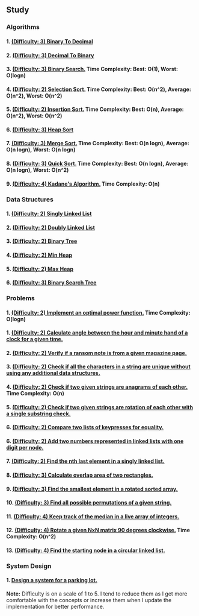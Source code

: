 ## Study

### Algorithms

#### 1. [(Difficulty: 3) Binary To Decimal](algorithms/binary_to_decimal.py)
#### 2. [(Difficulty: 3) Decimal To Binary](algorithms/decimal_to_binary.py)
#### 3. [(Difficulty: 3) Binary Search.](algorithms/binary_search.py) Time Complexity: Best: O(1), Worst: O(logn)
#### 4. [(Difficulty: 2) Selection Sort.](algorithms/selection_sort.py) Time Complexity: Best: O(n^2), Average: O(n^2), Worst: O(n^2)
#### 5. [(Difficulty: 2) Insertion Sort.](algorithms/insertion_sort.py) Time Complexity: Best: O(n), Average: O(n^2), Worst: O(n^2)
#### 6. [(Difficulty: 3) Heap Sort](algorithms/heapsort.py)
#### 7. [(Difficulty: 3) Merge Sort.](algorithms/mergesort.py) Time Complexity: Best: O(n logn), Average: O(n logn), Worst: O(n logn)
#### 8. [(Difficulty: 3) Quick Sort.](algorithms/quicksort.py) Time Complexity: Best: O(n logn), Average: O(n logn), Worst: O(n^2)
#### 9. [(Difficulty: 4) Kadane's Algorithm.](algorithms/kadanes_algorithm.py) Time Complexity: O(n)

### Data Structures

#### 1. [(Difficulty: 2) Singly Linked List](data_structures/singly_linked_list.py)
#### 2. [(Difficulty: 2) Doubly Linked List](data_structures/doubly_linked_list.py)
#### 3. [(Difficulty: 2) Binary Tree](data_structures/binary_tree.py)
#### 4. [(Difficulty: 2) Min Heap](data_structures/min_heap.py)
#### 5. [(Difficulty: 2) Max Heap](data_structures/max_heap.py)
#### 6. [(Difficulty: 3) Binary Search Tree](data_structures/binary_search_tree.py)

### Problems

#### 1. [(Difficulty: 2) Implement an optimal power function.](problems/power.py) Time Complexity: O(logn)
#### 1. [(Difficulty: 2) Calculate angle between the hour and minute hand of a clock for a given time.](problems/clock_angle.py)
#### 2. [(Difficulty: 2) Verify if a ransom note is from a given magazine page.](problems/ransom_note.py)
#### 3. [(Difficulty: 2) Check if all the characters in a string are unique without using any additional data structures.](problems/unique_characters_check.py)
#### 4. [(Difficulty: 2) Check if two given strings are anagrams of each other.](problems/strings_anagram.py) Time Complexity: O(n)
#### 5. [(Difficulty: 2) Check if two given strings are rotation of each other with a single substring check.](problems/is_rotation.py)
#### 6. [(Difficulty: 2) Compare two lists of keypresses for equality.](problems/compare_keypress_lists.py)
#### 6. [(Difficulty: 2) Add two numbers represented in linked lists with one digit per node.](problems/add_linked_list_numbers.py)
#### 7. [(Difficulty: 2) Find the nth last element in a singly linked list.](problems/nth_last_linked_list.py)
#### 8. [(Difficulty: 3) Calculate overlap area of two rectangles.](problems/rectangle_overlap_area.py)
#### 9. [(Difficulty: 3) Find the smallest element in a rotated sorted array.](problems/minimum_rotated_sorted.py)
#### 10. [(Difficulty: 3) Find all possible permutations of a given string.](problems/string_permutations.py)
#### 11. [(Difficulty: 4) Keep track of the median in a live array of integers.](problems/track_median.py)
#### 12. [(Difficulty: 4) Rotate a given NxN matrix 90 degrees clockwise.](problems/rotate_matrix_90_degrees.py) Time Complexity: O(n^2)
#### 13. [(Difficulty: 4) Find the starting node in a circular linked list.](problems/starting_point_circular_linked_list.py)

### System Design

#### 1. [Design a system for a parking lot.](system_design/parking_lot.py)


**Note:** Difficulty is on a scale of 1 to 5. I tend to reduce them as I get more comfortable with the concepts or increase them when I update the implementation for better performance.
